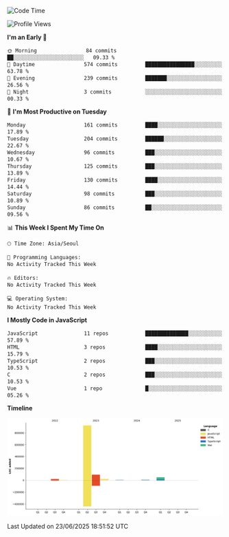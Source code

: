 <!--START_SECTION:waka-->
![Code Time](http://img.shields.io/badge/Code%20Time-131%20hrs%204%20mins-blue)

![Profile Views](http://img.shields.io/badge/Profile%20Views-0-blue)

**I'm an Early 🐤** 

```text
🌞 Morning                84 commits          ██░░░░░░░░░░░░░░░░░░░░░░░   09.33 % 
🌆 Daytime                574 commits         ████████████████░░░░░░░░░   63.78 % 
🌃 Evening                239 commits         ███████░░░░░░░░░░░░░░░░░░   26.56 % 
🌙 Night                  3 commits           ░░░░░░░░░░░░░░░░░░░░░░░░░   00.33 % 
```
📅 **I'm Most Productive on Tuesday** 

```text
Monday                   161 commits         ████░░░░░░░░░░░░░░░░░░░░░   17.89 % 
Tuesday                  204 commits         ██████░░░░░░░░░░░░░░░░░░░   22.67 % 
Wednesday                96 commits          ███░░░░░░░░░░░░░░░░░░░░░░   10.67 % 
Thursday                 125 commits         ███░░░░░░░░░░░░░░░░░░░░░░   13.89 % 
Friday                   130 commits         ████░░░░░░░░░░░░░░░░░░░░░   14.44 % 
Saturday                 98 commits          ███░░░░░░░░░░░░░░░░░░░░░░   10.89 % 
Sunday                   86 commits          ██░░░░░░░░░░░░░░░░░░░░░░░   09.56 % 
```


📊 **This Week I Spent My Time On** 

```text
🕑︎ Time Zone: Asia/Seoul

💬 Programming Languages: 
No Activity Tracked This Week

🔥 Editors: 
No Activity Tracked This Week

💻 Operating System: 
No Activity Tracked This Week
```

**I Mostly Code in JavaScript** 

```text
JavaScript               11 repos            ██████████████░░░░░░░░░░░   57.89 % 
HTML                     3 repos             ████░░░░░░░░░░░░░░░░░░░░░   15.79 % 
TypeScript               2 repos             ███░░░░░░░░░░░░░░░░░░░░░░   10.53 % 
C                        2 repos             ███░░░░░░░░░░░░░░░░░░░░░░   10.53 % 
Vue                      1 repo              █░░░░░░░░░░░░░░░░░░░░░░░░   05.26 % 
```



**Timeline**

![Lines of Code chart](https://raw.githubusercontent.com/project-dy/project-dy/main/assets/bar_graph.png)


 Last Updated on 23/06/2025 18:51:52 UTC
<!--END_SECTION:waka-->

